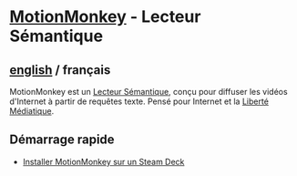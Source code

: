 # [MotionMonkey](../README.md) - Lecteur Sémantique

## [english](../../MotionMonkey/README.md) / français

MotionMonkey est un [Lecteur Sémantique](https://omega.gg/about/SemanticPlayer/fr), conçu pour diffuser
les vidéos d'Internet à partir de requêtes texte. Pensé pour Internet et la [Liberté Médiatique](https://omega.gg/about/MotionFreedom/fr).

## Démarrage rapide

- [Installer MotionMonkey sur un Steam Deck](install/steamDeck.md)
